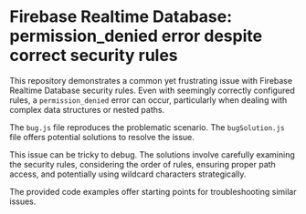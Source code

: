 # Firebase Realtime Database: permission_denied error despite correct security rules

This repository demonstrates a common yet frustrating issue with Firebase Realtime Database security rules.  Even with seemingly correctly configured rules, a `permission_denied` error can occur, particularly when dealing with complex data structures or nested paths.

The `bug.js` file reproduces the problematic scenario. The `bugSolution.js` file offers potential solutions to resolve the issue.

This issue can be tricky to debug.  The solutions involve carefully examining the security rules, considering the order of rules, ensuring proper path access, and potentially using wildcard characters strategically.

The provided code examples offer starting points for troubleshooting similar issues.
